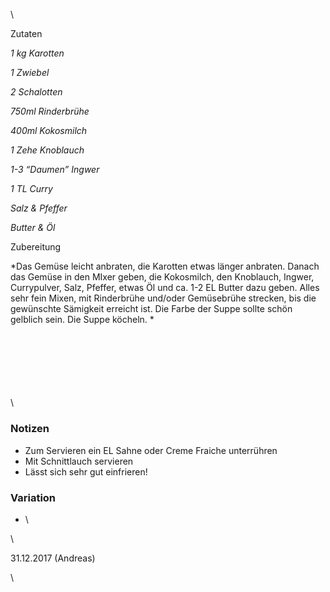 ## 

\
\

Zutaten

*1 kg Karotten*

*1 Zwiebel*

*2 Schalotten*

*750ml Rinderbrühe*

*400ml Kokosmilch*

*1 Zehe Knoblauch*

*1-3 “Daumen” Ingwer*

*1 TL Curry*

*Salz & Pfeffer*

*Butter & Öl*

Zubereitung

*Das Gemüse leicht anbraten, die Karotten etwas länger anbraten. Danach das Gemüse in den MIxer geben, die Kokosmilch, den Knoblauch, Ingwer, Currypulver, Salz, Pfeffer, etwas Öl und ca. 1-2 EL Butter dazu geben. Alles sehr fein Mixen, mit Rinderbrühe und/oder Gemüsebrühe strecken, bis die gewünschte Sämigkeit erreicht ist. Die Farbe der Suppe sollte schön gelblich sein. Die Suppe köcheln. *

\
\
\
\
\
\
\

### Notizen

* Zum Servieren ein EL Sahne oder Creme Fraiche unterrühren
* Mit Schnittlauch servieren
* Lässt sich sehr gut einfrieren!

### Variation 

* \

\

31\.12.2017 (Andreas)

\
